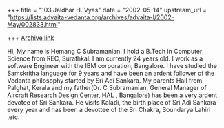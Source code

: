 +++
title = "103 Jaldhar H. Vyas"
date = "2002-05-14"
upstream_url = "https://lists.advaita-vedanta.org/archives/advaita-l/2002-May/002833.html"

+++
[Archive link](https://lists.advaita-vedanta.org/archives/advaita-l/2002-May/002833.html)

Hi,
  My name is Hemang C Subramanian. I hold a B.Tech in Computer
Science from REC, Surathkal. I am currently 24 years old. I work
as a software Engineer with the IBM corporation, Bangalore. I have
studied the Samskritha language for 9 years and have been an
ardent follower of the Vedanta philosophy started by Sri Adi
Sankara.
        My parents Hail from Palghat, Kerala and my father(Dr. C
Subramanian, General Manager of Aircraft Research Design Center,
HAL , Bangalore) has been a very ardent devotee of Sri Sankara. He
visits Kaladi, the birth place of Sri Adi Sankara every year and
has been a devottee of the Sri Chakra, Soundarya Lahiri ,etc.


